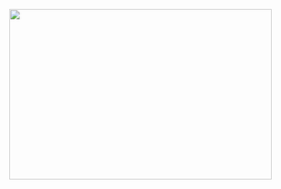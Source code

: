 <p align="center">
  <img width="460" height="300" src="https://github.com/atholcomb/bash_scripts/assets/13822733/5fbd23d9-b260-4f2d-9190-9c3cbd0ad216">
</p>
